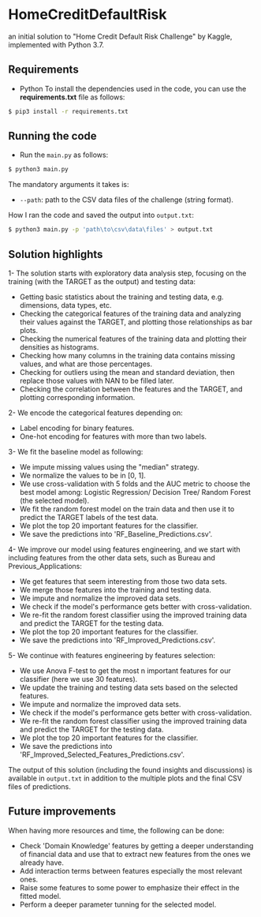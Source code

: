 # HomeCreditDefaultRisk
an initial solution to "Home Credit Default Risk Challenge" by Kaggle, implemented with Python 3.7.


## Requirements
- Python To install the dependencies used in the code, you can use the **requirements.txt** file as follows:


```sh
$ pip3 install -r requirements.txt
```

## Running the code
- Run the ``` main.py ``` as follows:

```sh
$ python3 main.py
```

The mandatory arguments it takes is:
-  ``` --path ```: path to the CSV data files of the challenge (string format).

How I ran the code and saved the output into ``` output.txt ```:

```sh
$ python3 main.py -p 'path\to\csv\data\files' > output.txt
```

## Solution highlights

1- The solution starts with exploratory data analysis step, focusing on the training (with the TARGET as the output) and testing data:

- Getting basic statistics about the training and testing data, e.g. dimensions, data types, etc.
- Checking the categorical features of the training data and analyzing their values against the TARGET, and plotting those relationships as bar plots.
- Checking the numerical features of the training data and plotting their densities as histograms.
- Checking how many columns in the training data contains missing values, and what are those percentages.
- Checking for outliers using the mean and standard deviation, then replace those values with NAN to be filled later.
- Checking the correlation between the features and the TARGET, and plotting corresponding information.

2- We encode the categorical features depending on:
- Label encoding for binary features.
- One-hot encoding for features with more than two labels.

3- We fit the baseline model as following:
- We impute missing values using the "median" strategy.
- We normalize the values to be in [0, 1].
- We use cross-validation with 5 folds and the AUC metric to choose the best model among: Logistic Regression/ Decision Tree/ Random Forest (the selected model).
- We fit the random forest model on the train data and then use it to predict the TARGET labels of the test data.
- We plot the top 20 important features for the classifier.
- We save the predictions into 'RF_Baseline_Predictions.csv'.

4- We improve our model using features engineering, and we start with including features from the other data sets, such as Bureau and Previous_Applications:
- We get features that seem interesting from those two data sets.
- We merge those features into the training and testing data.
- We impute and normalize the improved data sets.
- We check if the model's performance gets better with cross-validation.
- We re-fit the random forest classifier using the improved training data and predict the TARGET for the testing data.
- We plot the top 20 important features for the classifier.
- We save the predictions into 'RF_Improved_Predictions.csv'.

5- We continue with features engineering by features selection:
- We use Anova F-test to get the most n important features for our classifier (here we use 30 features).
- We update the training and testing data sets based on the selected features.
- We impute and normalize the improved data sets.
- We check if the model's performance gets better with cross-validation.
- We re-fit the random forest classifier using the improved training data and predict the TARGET for the testing data.
- We plot the top 20 important features for the classifier.
- We save the predictions into 'RF_Improved_Selected_Features_Predictions.csv'.

The output of this solution (including the found insights and discussions) is available in ``` output.txt ``` in addition to the multiple plots and the final CSV files of predictions.


## Future improvements
When having more resources and time, the following can be done:
- Check 'Domain Knowledge' features by getting a deeper understanding of financial data and use that to extract new features from the ones we already have.
- Add interaction terms between features especially the most relevant ones.
- Raise some features to some power to emphasize their effect in the fitted model.
- Perform a deeper parameter tunning for the selected model.

